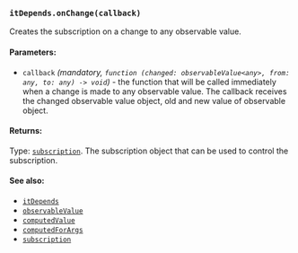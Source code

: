 ### `itDepends.onChange(callback)`
Creates the subscription on a change to any observable value.

#### Parameters:
* `callback` *(mandatory, `function (changed: observableValue<any>, from: any, to: any) -> void`)* - the function that will be called immediately when a change is made to any observable value. The callback receives the changed observable value object, old and new value of observable object.

#### Returns:
Type: [`subscription`](../subscription.md).
The subscription object that can be used to control the subscription.

#### See also:
* [`itDepends`](../itDepends.md)
* [`observableValue`](../observableValue.md)
* [`computedValue`](../computedValue.md)
* [`computedForArgs`](../computedForArgs.md)
* [`subscription`](../subscription.md)
